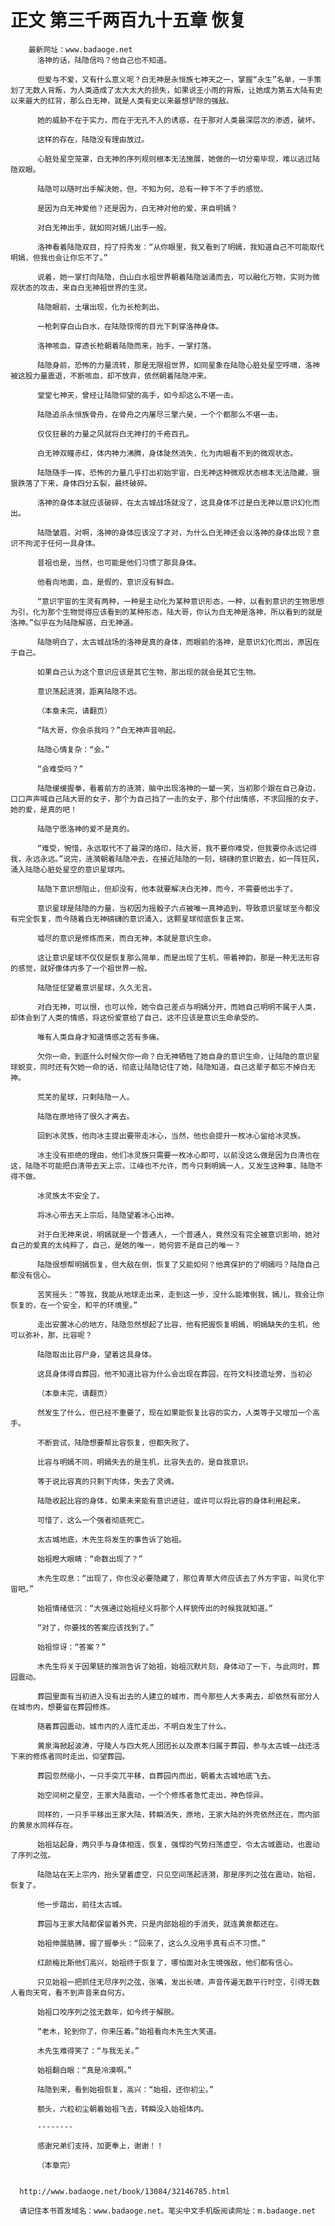 # 正文 第三千两百九十五章 恢复
        最新网址：www.badaoge.net
          洛神的话，陆隐信吗？他自己也不知道。
      
          但爱与不爱，又有什么意义呢？白无神是永恒族七神天之一，掌握“永生”名单，一手策划了无数人背叛，为人类造成了太大太大的损失，如果说王小雨的背叛，让她成为第五大陆有史以来最大的红背，那么白无神，就是人类有史以来最想铲除的强敌。
      
          她的威胁不在于实力，而在于无孔不入的诱惑，在于那对人类最深层次的渗透，破坏。
      
          这样的存在，陆隐没有理由放过。
      
          心脏处星空笼罩，白无神的序列规则根本无法施展，她做的一切分毫毕现，难以逃过陆隐双眼。
      
          陆隐可以随时出手解决她，但，不知为何，总有一种下不了手的感觉。
      
          是因为白无神爱他？还是因为，白无神对他的爱，来自明嫣？
      
          对白无神出手，就如同对嫣儿出手一般。
      
          洛神看着陆隐双目，捋了捋秀发：“从你眼里，我又看到了明嫣，我知道自己不可能取代明嫣，但我也会让你忘不了。”
      
          说着，她一掌打向陆隐，白山白水祖世界朝着陆隐汹涌而去，可以融化万物，实则为微观状态的攻击，来自白无神祖世界的生灵。
      
          陆隐眼前，土壤出现，化为长枪刺出。
      
          一枪刺穿白山白水，在陆隐惊愕的目光下刺穿洛神身体。
      
          洛神咳血，穿透长枪朝着陆隐而来，抬手，一掌打落。
      
          陆隐身前，恐怖的力量流转，那是无限祖世界，如同星象在陆隐心脏处星空呼啸，洛神被这股力量震退，不断咳血，却不放弃，依然朝着陆隐冲来。
      
          堂堂七神天，曾经让陆隐仰望的高手，如今却这么不堪一击。
      
          陆隐追杀永恒族骨舟，在骨舟之内屠尽三擎六昊，一个个都那么不堪一击。
      
          仅仅狂暴的力量之风就将白无神打的千疮百孔。
      
          白无神双瞳赤红，体内神力沸腾，身体陡然消失，化为肉眼看不到的微观状态。
      
          陆隐随手一挥，恐怖的力量几乎打出初始宇宙，白无神这种微观状态根本无法隐藏，狠狠跌落了下来，身体四分五裂，最终破碎。
      
          洛神的身体本就应该破碎，在太古城战场就没了，这具身体不过是白无神以意识幻化而出。
      
          陆隐皱眉，对啊，洛神的身体应该没了才对，为什么白无神还会以洛神的身体出现？意识不拘泥于任何一具身体。
      
          昔祖也是，当然，也可能是他们习惯了那具身体。
      
          他看向地面，血，是假的，意识没有鲜血。
      
          “意识宇宙的生灵有两种，一种是主动化为某种意识形态，一种，以看到意识的生物思想为引，化为那个生物觉得应该看到的某种形态，陆大哥，你认为白无神是洛神，所以看到的就是洛神。”似乎在为陆隐解惑，白无神道。
      
          陆隐明白了，太古城战场的洛神是真的身体，而眼前的洛神，是意识幻化而出，原因在于自己。
      
          如果自己认为这个意识应该是其它生物，那出现的就会是其它生物。
      
          意识荡起涟漪，距离陆隐不远。
      
          （本章未完，请翻页）
      
          “陆大哥，你会杀我吗？”白无神声音响起。
      
          陆隐心情复杂：“会。”
      
          “会难受吗？”
      
          陆隐缓缓握拳，看着前方的涟漪，脑中出现洛神的一颦一笑，当初那个跟在自己身边，口口声声喊自己陆大哥的女子，那个为自己挡了一击的女子，那个付出情感，不求回报的女子，她的爱，是真的吧！
      
          陆隐宁愿洛神的爱不是真的。
      
          “难受，惋惜，永远取代不了最深的烙印，陆大哥，我不要你难受，但我要你永远记得我，永远永远。”说完，涟漪朝着陆隐冲去，在接近陆隐的一刻，磅礴的意识散去，如一阵狂风，涌入陆隐心脏处星空的意识星球内。
      
          陆隐下意识想阻止，但却没有，他本就要解决白无神，而今，不需要他出手了。
      
          意识星球是陆隐的力量，当初因为摇骰子六点被唯一真神追到，导致意识星球至今都没有完全恢复，而今随着白无神磅礴的意识涌入，这颗星球彻底恢复正常。
      
          墟尽的意识是修炼而来，而白无神，本就是意识生命。
      
          这让意识星球不仅仅是恢复那么简单，而是出现了生机，带着神韵，那是一种无法形容的感觉，就好像体内多了一个祖世界一般。
      
          陆隐怔怔望着意识星球，久久无言。
      
          对白无神，可以恨，也可以怜，她令自己差点与明嫣分开，而她自己明明不属于人类，却体会到了人类的情感，将这份爱意给了自己，这不应该是意识生命承受的。
      
          唯有人类自身才知道情感之苦有多痛。
      
          欠你一命，到底什么时候欠你一命？白无神牺牲了她自身的意识生命，让陆隐的意识星球蜕变，同时还有欠她一命的话，彻底让陆隐记住了她，陆隐知道，自己这辈子都忘不掉白无神。
      
          荒芜的星球，只剩陆隐一人。
      
          陆隐在原地待了很久才离去。
      
          回到冰灵族，他向冰主提出要带走冰心，当然，他也会提升一枚冰心留给冰灵族。
      
          冰主没有拒绝的理由，他们冰灵族只需要一枚冰心即可，以前没这么做是因为白清也在这，陆隐不可能把白清带去天上宗，江峰也不允许，而今只剩明嫣一人，又发生这种事，陆隐不得不做。
      
          冰灵族太不安全了。
      
          将冰心带去天上宗后，陆隐望着冰心出神。
      
          对于白无神来说，明嫣就是一个普通人，一个普通人，竟然没有完全被意识影响，她对自己的爱真的太纯粹了，自己，是她的唯一，她何尝不是自己的唯一？
      
          陆隐很想帮明嫣恢复，但大敌在侧，恢复了又能如何？他真保护的了明嫣吗？陆隐自己都没有信心。
      
          苦笑摇头：“等我，我能从地球走出来，走到这一步，没什么能难倒我，嫣儿，我会让你恢复的，在一个安全，和平的环境里。”
      
          走出安置冰心的地方，陆隐忽然想起了比容，他有把握恢复明嫣，明嫣缺失的生机，他可以弥补，那，比容呢？
      
          陆隐取出比容尸身，望着这具身体。
      
          这具身体得自葬园，他不知道比容为什么会出现在葬园，在符文科技遗址旁，当初必
      
          （本章未完，请翻页）
      
          然发生了什么，但已经不重要了，现在如果能恢复比容的实力，人类等于又增加一个高手。
      
          不断尝试，陆隐想要帮比容恢复，但都失败了。
      
          比容与明嫣不同，明嫣失去的是生机，比容失去的，是自我意识。
      
          等于说比容真的只剩下肉体，失去了灵魂。
      
          陆隐收起比容的身体，如果未来能有意识进驻，或许可以将比容的身体利用起来。
      
          可惜了，这么一个强者彻底死亡。
      
          太古城地底，木先生将发生的事告诉了始祖。
      
          始祖瞪大眼睛：“命数出现了？”
      
          木先生叹息：“出现了，你也没必要隐藏了，那位青草大师应该去了外方宇宙，叫灵化宇宙吧。”
      
          始祖情绪低沉：“大强通过始祖经义将那个人样貌传出的时候我就知道。”
      
          “对了，你要找的答案应该找到了。”
      
          始祖惊讶：“答案？”
      
          木先生将关于因果链的推测告诉了始祖，始祖沉默片刻，身体动了一下，与此同时，葬园震动。
      
          葬园里面有当初进入没有出去的人建立的城市，而今那些人大多离去，却依然有部分人在城市内，想要留在葬园修炼。
      
          随着葬园震动，城市内的人连忙走出，不明白发生了什么。
      
          黄泉海掀起波涛，守陵人与四大死人团团长以及原本归属于葬园，参与太古城一战还活下来的修炼者同时走出，仰望葬园。
      
          葬园忽然缩小，一只手突兀平移，自葬园内而出，朝着太古城地底飞去。
      
          始空间树之星空，王家大陆震动，一个个修炼者急忙走出，神色惊异。
      
          同样的，一只手平移出王家大陆，转瞬消失，原地，王家大陆的外壳依然还在，而内部的黄泉水同样存在。
      
          始祖站起身，两只手与身体相连，恢复，强悍的气势扫荡虚空，令太古城震动，也震动了序列之弦。
      
          陆隐站在天上宗内，抬头望着虚空，只见空间荡起涟漪，那是序列之弦在震动，始祖，恢复了。
      
          他一步踏出，前往太古城。
      
          葬园与王家大陆都保留着外壳，只是内部始祖的手消失，就连黄泉都还在。
      
          始祖伸展胳膊，握了握拳头：“回来了，这么久没用手真有点不习惯。”
      
          红颜梅比斯他们高兴，始祖终于恢复了，哪怕面对永生境强敌，他们都有信心。
      
          只见始祖一把抓住无尽序列之弦，张嘴，发出长啸，声音传遍无数平行时空，引得无数人看向天穹，看不到声音来自何方。
      
          始祖口咬序列之弦无数年，如今终于解脱。
      
          “老木，轮到你了，你来压着。”始祖看向木先生大笑道。
      
          木先生难得笑了：“与我无关。”
      
          始祖翻白眼：“真是冷漠啊。”
      
          陆隐到来，看到始祖恢复，高兴：“始祖，还你初尘。”
      
          额头，六粒初尘朝着始祖飞去，转瞬没入始祖体内。
      
          --------
      
          感谢兄弟们支持，加更奉上，谢谢！！
      
          （本章完）
      
      
      http://www.badaoge.net/book/13084/32146785.html
      
      请记住本书首发域名：www.badaoge.net。笔尖中文手机版阅读网址：m.badaoge.net